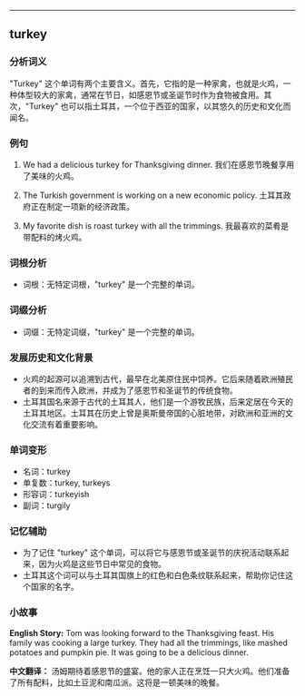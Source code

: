 
---------------
## turkey
### 分析词义
"Turkey" 这个单词有两个主要含义。首先，它指的是一种家禽，也就是火鸡，一种体型较大的家禽，通常在节日，如感恩节或圣诞节时作为食物被食用。其次，"Turkey" 也可以指土耳其，一个位于西亚的国家，以其悠久的历史和文化而闻名。

### 例句
1. We had a delicious turkey for Thanksgiving dinner.
   我们在感恩节晚餐享用了美味的火鸡。

2. The Turkish government is working on a new economic policy.
   土耳其政府正在制定一项新的经济政策。

3. My favorite dish is roast turkey with all the trimmings.
   我最喜欢的菜肴是带配料的烤火鸡。

### 词根分析
- 词根：无特定词根，"turkey" 是一个完整的单词。

### 词缀分析
- 词缀：无特定词缀，"turkey" 是一个完整的单词。

### 发展历史和文化背景
- 火鸡的起源可以追溯到古代，最早在北美原住民中饲养。它后来随着欧洲殖民者的到来而传入欧洲，并成为了感恩节和圣诞节的传统食物。
- 土耳其国名来源于古代的土耳其人，他们是一个游牧民族，后来定居在今天的土耳其地区。土耳其在历史上曾是奥斯曼帝国的心脏地带，对欧洲和亚洲的文化交流有着重要影响。

### 单词变形
- 名词：turkey
- 单复数：turkey, turkeys
- 形容词：turkeyish
- 副词：turgily

### 记忆辅助
- 为了记住 "turkey" 这个单词，可以将它与感恩节或圣诞节的庆祝活动联系起来，因为火鸡是这些节日中常见的食物。
- 土耳其这个词可以与土耳其国旗上的红色和白色条纹联系起来，帮助你记住这个国家的名字。

### 小故事
**English Story:**
Tom was looking forward to the Thanksgiving feast. His family was cooking a large turkey. They had all the trimmings, like mashed potatoes and pumpkin pie. It was going to be a delicious dinner.

**中文翻译：**
汤姆期待着感恩节的盛宴。他的家人正在烹饪一只大火鸡。他们准备了所有配料，比如土豆泥和南瓜派。这将是一顿美味的晚餐。

